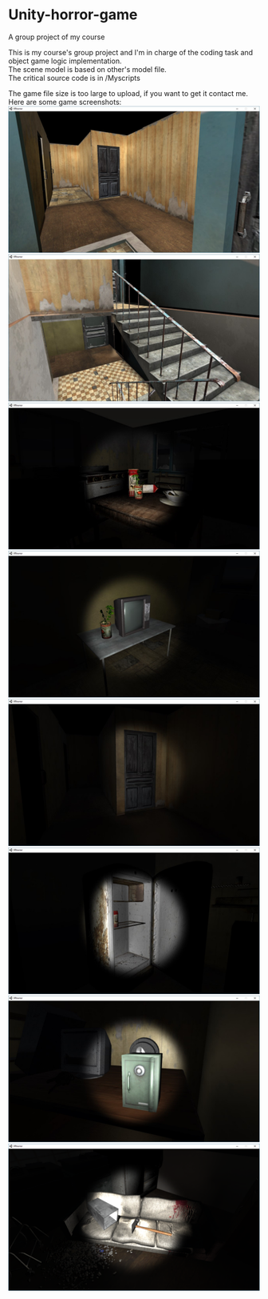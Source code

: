 # Unity-horror-game
A group project of my course

This is my course's group project and I'm in charge of the coding task and object game logic implementation.  
The scene model is based on other's model file.  
The critical source code is in /Myscripts

The game file size is too large to upload, if you want to get it contact me.  
Here are some game screenshots:  
![00](https://raw.githubusercontent.com/HKyang07/Unity-horror-game/master/Screenshots/00.jpg)  
![01](https://raw.githubusercontent.com/HKyang07/Unity-horror-game/master/Screenshots/01.jpg)  
![02](https://raw.githubusercontent.com/HKyang07/Unity-horror-game/master/Screenshots/02.jpg)  
![03](https://raw.githubusercontent.com/HKyang07/Unity-horror-game/master/Screenshots/03.jpg)  
![04](https://raw.githubusercontent.com/HKyang07/Unity-horror-game/master/Screenshots/04.jpg)  
![05](https://raw.githubusercontent.com/HKyang07/Unity-horror-game/master/Screenshots/05.jpg)  
![06](https://raw.githubusercontent.com/HKyang07/Unity-horror-game/master/Screenshots/06.jpg)  
![07](https://raw.githubusercontent.com/HKyang07/Unity-horror-game/master/Screenshots/07.jpg)  

